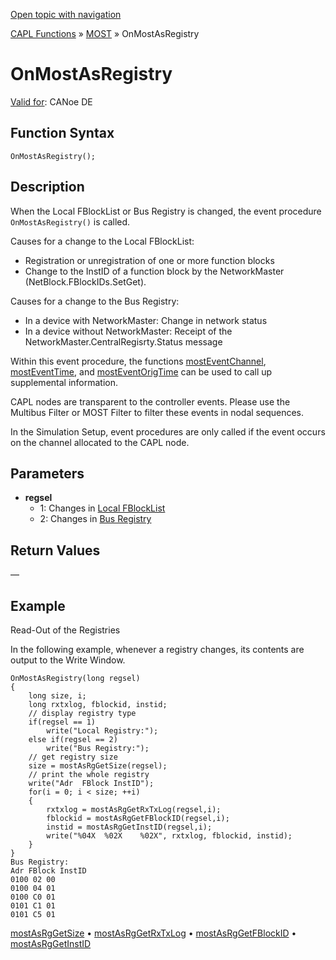 [Open topic with navigation](../../../../../CANoeDEFamily.htm#Topics/CAPLFunctions/MOST/EventProcedures/CAPLfunctionOnMOSTAsRegistry.md)

[CAPL Functions](../../CAPLfunctions.md) » [MOST](../CAPLfunctionsMOSTOverview.md) » OnMostAsRegistry

# OnMostAsRegistry

[Valid for](../../../Shared/FeatureAvailability.md): CANoe DE

## Function Syntax

```plaintext
OnMostAsRegistry();
```

## Description

When the Local FBlockList or Bus Registry is changed, the event procedure `OnMostAsRegistry()` is called.

Causes for a change to the Local FBlockList:

- Registration or unregistration of one or more function blocks
- Change to the InstID of a function block by the NetworkMaster (NetBlock.FBlockIDs.SetGet).

Causes for a change to the Bus Registry:

- In a device with NetworkMaster: Change in network status
- In a device without NetworkMaster: Receipt of the NetworkMaster.CentralRegisrty.Status message

Within this event procedure, the functions [mostEventChannel](../Functions/CAPLfunctionMOSTEvent.md), [mostEventTime](../Functions/CAPLfunctionMOSTEvent.md), and [mostEventOrigTime](../Functions/CAPLfunctionMOSTEvent.md) can be used to call up supplemental information.

CAPL nodes are transparent to the controller events. Please use the Multibus Filter or MOST Filter to filter these events in nodal sequences.

In the Simulation Setup, event procedures are only called if the event occurs on the channel allocated to the CAPL node.

## Parameters

- **regsel**
  - 1: Changes in [Local FBlockList](../../../CANoeCANalyzer/MOST/MOSTSimulationApplicationSocketLocalFBlockList.md)
  - 2: Changes in [Bus Registry](../../../CANoeCANalyzer/MOST/MOSTSimulationApplicationSocketBusRegistry.md)

## Return Values

—

## Example

Read-Out of the Registries

In the following example, whenever a registry changes, its contents are output to the Write Window.

```plaintext
OnMostAsRegistry(long regsel)
{
    long size, i;
    long rxtxlog, fblockid, instid;
    // display registry type
    if(regsel == 1)
        write("Local Registry:");
    else if(regsel == 2)
        write("Bus Registry:");
    // get registry size
    size = mostAsRgGetSize(regsel);
    // print the whole registry
    write("Adr  FBlock InstID");
    for(i = 0; i < size; ++i)
    {
        rxtxlog = mostAsRgGetRxTxLog(regsel,i);
        fblockid = mostAsRgGetFBlockID(regsel,i);
        instid = mostAsRgGetInstID(regsel,i);
        write("%04X  %02X    %02X", rxtxlog, fblockid, instid);
    }
}
Bus Registry:
Adr FBlock InstID
0100 02 00
0100 04 01
0100 C0 01
0101 C1 01
0101 C5 01
```

[mostAsRgGetSize](../Functions/CAPLfunctionMOSTAsRgGetSize.md) • [mostAsRgGetRxTxLog](../Functions/CAPLfunctionMOSTAsRgGetRxTxLog.md) • [mostAsRgGetFBlockID](../Functions/CAPLfunctionMOSTAsRgGetFBlockID.md) • [mostAsRgGetInstID](../Functions/CAPLfunctionMOSTAsRgGetInstID.md)
